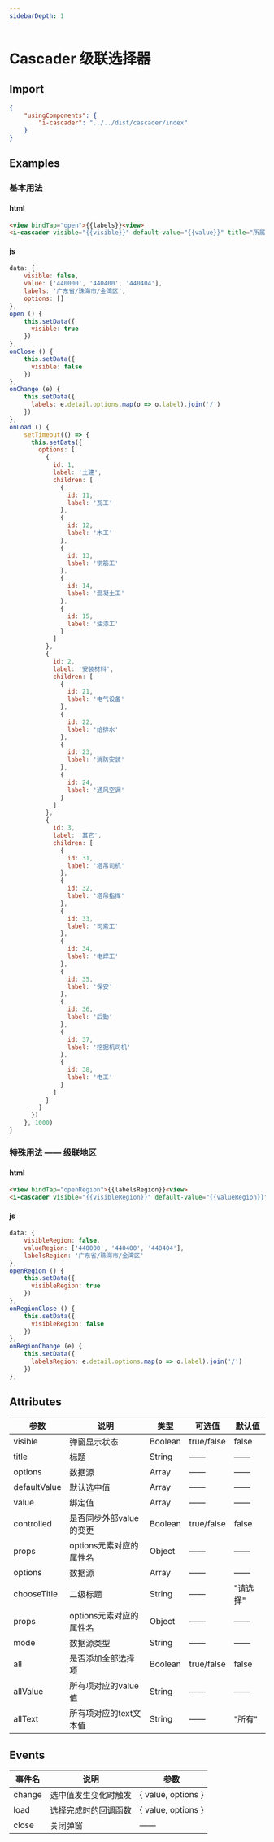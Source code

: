 ```yaml
---
sidebarDepth: 1
---
```

# Cascader 级联选择器

## Import

```json
{
    "usingComponents": {
        "i-cascader": "../../dist/cascader/index"
    }
}
```

## Examples

### 基本用法
#### html
```html
<view bindTap="open">{{labels}}<view>
<i-cascader visible="{{visible}}" default-value="{{value}}" title="所属工种" options="{{options}}" bind:change="onChange" bind:close="onClose"/>
```

#### js
```js
data: {
    visible: false,
    value: ['440000', '440400', '440404'],
    labels: '广东省/珠海市/金湾区',
    options: []
},
open () {
    this.setData({
      visible: true
    })
},
onClose () {
    this.setData({
      visible: false
    })
},
onChange (e) {
    this.setData({
      labels: e.detail.options.map(o => o.label).join('/')
    })
},
onLoad () {
    setTimeout(() => {
      this.setData({
        options: [
          {
            id: 1,
            label: '土建',
            children: [
              {
                id: 11,
                label: '瓦工'
              },
              {
                id: 12,
                label: '木工'
              },
              {
                id: 13,
                label: '钢筋工'
              },
              {
                id: 14,
                label: '混凝土工'
              },
              {
                id: 15,
                label: '油漆工'
              }
            ]
          },
          {
            id: 2,
            label: '安装材料',
            children: [
              {
                id: 21,
                label: '电气设备'
              },
              {
                id: 22,
                label: '给排水'
              },
              {
                id: 23,
                label: '消防安装'
              },
              {
                id: 24,
                label: '通风空调'
              }
            ]
          },
          {
            id: 3,
            label: '其它',
            children: [
              {
                id: 31,
                label: '塔吊司机'
              },
              {
                id: 32,
                label: '塔吊指挥'
              },
              {
                id: 33,
                label: '司索工'
              },
              {
                id: 34,
                label: '电焊工'
              },
              {
                id: 35,
                label: '保安'
              },
              {
                id: 36,
                label: '后勤'
              },
              {
                id: 37,
                label: '挖掘机司机'
              },
              {
                id: 38,
                label: '电工'
              }
            ]
          }
        ]
      })
    }, 1000)
}
```

### 特殊用法 —— 级联地区

#### html
```html
<view bindTap="openRegion">{{labelsRegion}}<view>
<i-cascader visible="{{visibleRegion}}" default-value="{{valueRegion}}" title="所在地区" mode="region" bind:change="onRegionChange" bind:close="onRegionClose"/>
```

#### js
```js
data: {
    visibleRegion: false,
    valueRegion: ['440000', '440400', '440404'],
    labelsRegion: '广东省/珠海市/金湾区'
},
openRegion () {
    this.setData({
      visibleRegion: true
    })
},
onRegionClose () {
    this.setData({
      visibleRegion: false
    })
},
onRegionChange (e) {
    this.setData({
      labelsRegion: e.detail.options.map(o => o.label).join('/')
    })
},
```

## Attributes

| 参数    | 说明    | 类型    | 可选值    | 默认值    |
|---------|---------|--------|----------|----------|
| visible | 弹窗显示状态 |Boolean | true/false | false |
| title | 标题 |String | —— | —— |
| options | 数据源 | Array | —— | —— |
| defaultValue | 默认选中值 | Array | —— | —— |
| value | 绑定值 | Array | —— | —— |
| controlled | 是否同步外部value的变更 | Boolean | true/false | false |
| props | options元素对应的属性名 | Object | —— |——|
| options | 数据源 | Array | ——| —— |
| chooseTitle | 二级标题 | String | —— | "请选择" |
| props | options元素对应的属性名 | Object | —— |——|
| mode | 数据源类型 | String | —— | —— |
| all |是否添加全部选择项 |Boolean | true/false |false |
| allValue | 所有项对应的value值 | String | —— | ——|
| allText | 所有项对应的text文本值 | String |——|"所有" |

## Events
| 事件名      | 说明    | 参数   |
|---------- |--------- |----------|
| change | 选中值发生变化时触发 | { value, options } |
| load | 选择完成时的回调函数 | { value, options }  |
| close | 关闭弹窗 | —— |